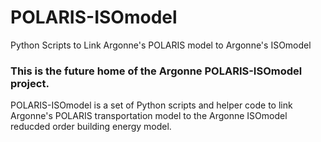 # POLARIS-ISOmodel
Python Scripts to Link Argonne's POLARIS model to Argonne's ISOmodel


### This is the future home of the Argonne POLARIS-ISOmodel project.

POLARIS-ISOmodel is a set of Python scripts and helper code to link Argonne's POLARIS transportation model to the Argonne ISOmodel reducded order building energy model.
